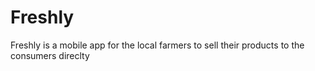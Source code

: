 # Freshly
Freshly is a mobile app for the local farmers to sell their products to the consumers direclty
